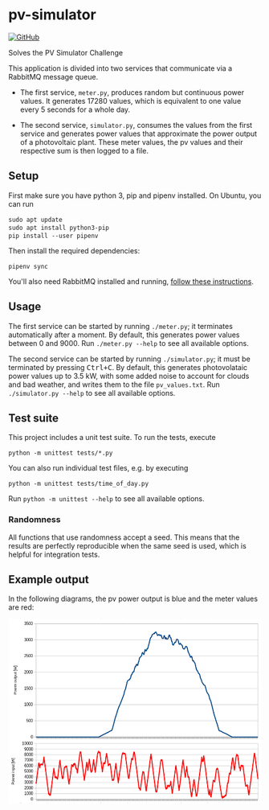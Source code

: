 # pv-simulator

[![GitHub](https://img.shields.io/github/license/Aloso/pv-simulator?style=flat-square)](LICENSE)

Solves the PV Simulator Challenge

This application is divided into two services that communicate via a RabbitMQ message queue.

* The first service, `meter.py`, produces random but continuous power values. It generates 17280 values, which is equivalent to one value every 5 seconds for a whole day.

* The second service, `simulator.py`, consumes the values from the first service and generates power values that approximate the power output of a photovoltaic plant. These meter values, the pv values and their respective sum is then logged to a file.

## Setup

First make sure you have python 3, pip and pipenv installed. On Ubuntu, you can run

```shell
sudo apt update
sudo apt install python3-pip
pip install --user pipenv
```

Then install the required dependencies:

```shell
pipenv sync
```

You'll also need RabbitMQ installed and running, [follow these instructions](https://www.rabbitmq.com/download.html).

## Usage

The first service can be started by running `./meter.py`; it terminates automatically after a moment. By default, this generates power values between 0 and 9000. Run `./meter.py --help` to see all available options.

The second service can be started by running `./simulator.py`; it must be terminated by pressing <kbd>Ctrl+C</kbd>. By default, this generates photovolataic power values up to 3.5 kW, with some added noise to account for clouds and bad weather, and writes them to the file `pv_values.txt`. Run `./simulator.py --help` to see all available options.

## Test suite

This project includes a unit test suite. To run the tests, execute

```shell
python -m unittest tests/*.py
```

You can also run individual test files, e.g. by executing

```shell
python -m unittest tests/time_of_day.py
```

Run `python -m unittest --help` to see all available options.

### Randomness

All functions that use randomness accept a seed. This means that the results are perfectly reproducible when the same seed is used, which is helpful for integration tests.

## Example output

In the following diagrams, the pv power output is blue and the meter values are red:

![Graphs](docs/graphs.png)
